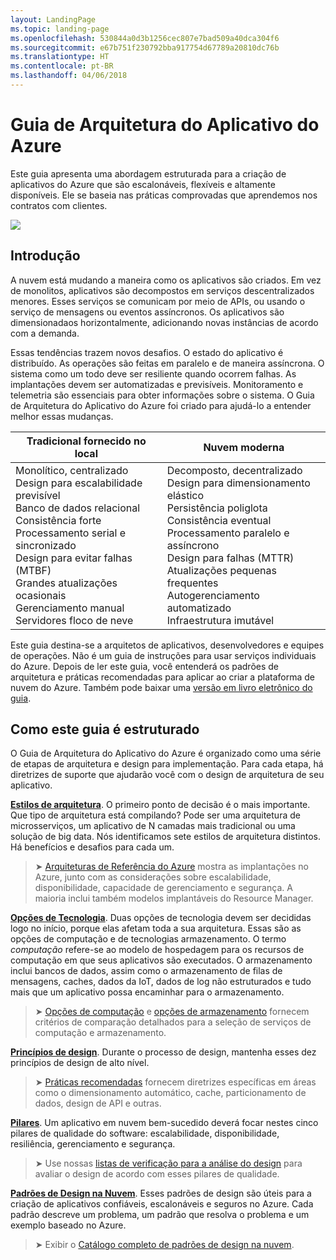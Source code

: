 ```yaml
---
layout: LandingPage
ms.topic: landing-page
ms.openlocfilehash: 530844a0d3b1256cec807e7bad509a40dca304f6
ms.sourcegitcommit: e67b751f230792bba917754d67789a20810dc76b
ms.translationtype: HT
ms.contentlocale: pt-BR
ms.lasthandoff: 04/06/2018
---
```

# <a name="azure-application-architecture-guide"></a>Guia de Arquitetura do Aplicativo do Azure

Este guia apresenta uma abordagem estruturada para a criação de aplicativos do Azure que são escalonáveis, flexíveis e altamente disponíveis. Ele se baseia nas práticas comprovadas que aprendemos nos contratos com clientes.

<img src="./images/guide-steps.svg" style="max-width:800px;"/>

## <a name="introduction"></a>Introdução

A nuvem está mudando a maneira como os aplicativos são criados. Em vez de monolitos, aplicativos são decompostos em serviços descentralizados menores. Esses serviços se comunicam por meio de APIs, ou usando o serviço de mensagens ou eventos assíncronos. Os aplicativos são dimensionadaos horizontalmente, adicionando novas instâncias de acordo com a demanda. 

Essas tendências trazem novos desafios. O estado do aplicativo é distribuído. As operações são feitas em paralelo e de maneira assíncrona. O sistema como um todo deve ser resiliente quando ocorrem falhas. As implantações devem ser automatizadas e previsíveis. Monitoramento e telemetria são essenciais para obter informações sobre o sistema. O Guia de Arquitetura do Aplicativo do Azure foi criado para ajudá-lo a entender melhor essas mudanças. 

<table>
<thead>
    <tr><th>Tradicional fornecido no local</th><th>Nuvem moderna</th></tr>
</thead>
<tbody>
<tr><td>Monolítico, centralizado<br/>
Design para escalabilidade previsível<br/>
Banco de dados relacional<br/>
Consistência forte<br/>
Processamento serial e sincronizado<br/>
Design para evitar falhas (MTBF)<br/>
Grandes atualizações ocasionais<br/>
Gerenciamento manual<br/>
Servidores floco de neve</td>
<td>
Decomposto, decentralizado<br/>
Design para dimensionamento elástico<br/>
Persistência poliglota<br/>
Consistência eventual<br/>
Processamento paralelo e assíncrono<br/>
Design para falhas (MTTR)<br/>
Atualizações pequenas frequentes<br/>
Autogerenciamento automatizado<br/>
Infraestrutura imutável<br/>
</td>
</tbody>
</table>

Este guia destina-se a arquitetos de aplicativos, desenvolvedores e equipes de operações. Não é um guia de instruções para usar serviços individuais do Azure. Depois de ler este guia, você entenderá os padrões de arquitetura e práticas recomendadas para aplicar ao criar a plataforma de nuvem do Azure. Também pode baixar uma [versão em livro eletrônico do guia][ebook].

## <a name="how-this-guide-is-structured"></a>Como este guia é estruturado

O Guia de Arquitetura do Aplicativo do Azure é organizado como uma série de etapas de arquitetura e design para implementação. Para cada etapa, há diretrizes de suporte que ajudarão você com o design de arquitetura de seu aplicativo.

**[Estilos de arquitetura][arch-styles]**. O primeiro ponto de decisão é o mais importante. Que tipo de arquitetura está compilando? Pode ser uma arquitetura de microsserviços, um aplicativo de N camadas mais tradicional ou uma solução de big data. Nós identificamos sete estilos de arquitetura distintos. Há benefícios e desafios para cada um.

> &#10148; [Arquiteturas de Referência do Azure][ref-archs] mostra as implantações no Azure, junto com as considerações sobre escalabilidade, disponibilidade, capacidade de gerenciamento e segurança. A maioria inclui também modelos implantáveis do Resource Manager.

**[Opções de Tecnologia][technology-choices]**. Duas opções de tecnologia devem ser decididas logo no início, porque elas afetam toda a sua arquitetura. Essas são as opções de computação e de tecnologias armazenamento. O termo *computação* refere-se ao modelo de hospedagem para os recursos de computação em que seus aplicativos são executados. O armazenamento inclui bancos de dados, assim como o armazenamento de filas de mensagens, caches, dados da IoT, dados de log não estruturados e tudo mais que um aplicativo possa encaminhar para o armazenamento. 

> &#10148; [Opções de computação][compute-options] e [opções de armazenamento][storage-options] fornecem critérios de comparação detalhados para a seleção de serviços de computação e armazenamento.

**[Princípios de design][design-principles]**. Durante o processo de design, mantenha esses dez princípios de design de alto nível. 

> &#10148; [Práticas recomendadas][best-practices] fornecem diretrizes específicas em áreas como o dimensionamento automático, cache, particionamento de dados, design de API e outras.   

**[Pilares][pillars]**. Um aplicativo em nuvem bem-sucedido deverá focar nestes cinco pilares de qualidade do software: escalabilidade, disponibilidade, resiliência, gerenciamento e segurança. 

> &#10148; Use nossas [listas de verificação para a análise do design][checklists] para avaliar o design de acordo com esses pilares de qualidade. 

**[Padrões de Design na Nuvem][patterns]**. Esses padrões de design são úteis para a criação de aplicativos confiáveis, escalonáveis e seguros no Azure. Cada padrão descreve um problema, um padrão que resolva o problema e um exemplo baseado no Azure.

> &#10148; Exibir o [Catálogo completo de padrões de design na nuvem](../patterns/index.md).


[arch-styles]: ./architecture-styles/index.md
[best-practices]: ../best-practices/index.md
[checklists]: ../checklist/index.md
[compute-options]: ./technology-choices/compute-comparison.md
[design-principles]: ./design-principles/index.md
[ebook]: https://azure.microsoft.com/campaigns/cloud-application-architecture-guide/
[patterns]: ../patterns/index.md?toc=/azure/architecture/guide/toc.json
[pillars]: ./pillars.md
[ref-archs]: ../reference-architectures/index.md
[storage-options]: ./technology-choices/data-store-comparison.md
[technology-choices]: ./technology-choices/index.md

